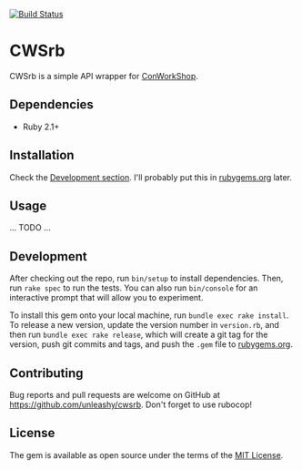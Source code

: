 [![Build Status](https://travis-ci.org/unleashy/cwsrb.svg?branch=master)](https://travis-ci.org/unleashy/cwsrb)

# CWSrb

CWSrb is a simple API wrapper for [ConWorkShop](http://conworkshop.com).

## Dependencies

* Ruby 2.1+

## Installation

Check the [Development section](https://github.com/unleashy/cwsrb#development). I'll probably put this in [rubygems.org](https://rubygems.org) later.

## Usage

... TODO ...

## Development

After checking out the repo, run `bin/setup` to install dependencies. Then, run `rake spec` to run the tests. You can also run `bin/console` for an interactive prompt that will allow you to experiment.

To install this gem onto your local machine, run `bundle exec rake install`. To release a new version, update the version number in `version.rb`, and then run `bundle exec rake release`, which will create a git tag for the version, push git commits and tags, and push the `.gem` file to [rubygems.org](https://rubygems.org).

## Contributing

Bug reports and pull requests are welcome on GitHub at https://github.com/unleashy/cwsrb. Don't forget to use rubocop!

## License

The gem is available as open source under the terms of the [MIT License](http://opensource.org/licenses/MIT).

